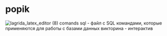 # popik
![lagrida_latex_editor (8)](https://user-images.githubusercontent.com/114459471/208235231-da6d1bec-76b8-443e-b3d3-814894315602.png)
comands sql - файл с SQL командами, которые применяются для работы с базами данных
викторина - интерактив
